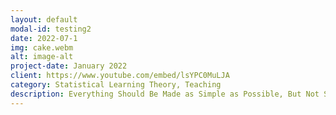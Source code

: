 ```yaml
---
layout: default
modal-id: testing2
date: 2022-07-1
img: cake.webm
alt: image-alt
project-date: January 2022
client: https://www.youtube.com/embed/lsYPC0MuLJA
category: Statistical Learning Theory, Teaching
description: Everything Should Be Made as Simple as Possible, But Not Simpler\ - Einstein\\Can we have a certificate of guarantee in a quality control sense for Neural Networks? NO. Neural Network are too wiggly, hence they always overfit. But all hope is not lost- Neural Networks combined with human supervision and good design leads to faster workflows. We must empirically verify if a Neural Network's precision/recall is good enough for the task at hand.
---
```

